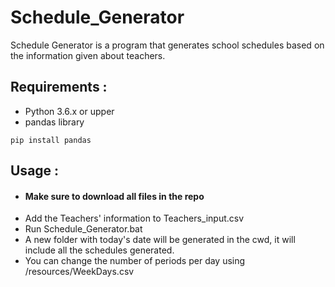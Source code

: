 # Schedule_Generator
Schedule Generator is a program that generates school schedules based on the information given about teachers.

## Requirements :
* Python 3.6.x or upper
* pandas library

``` pip install pandas ```

## Usage : 
* #### Make sure to download all files in the repo
* Add the Teachers' information to Teachers_input.csv
* Run Schedule_Generator.bat
* A new folder with today's date will be generated in the cwd, it will include all the schedules generated.
* You can change the number of periods per day using /resources/WeekDays.csv
